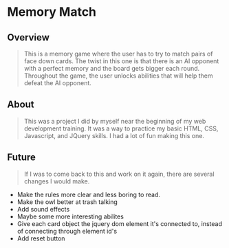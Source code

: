 # Memory Match

## Overview

> This is a memory game where the user has to try to match pairs of face down cards. The twist in this one is that there
is an AI opponent with a perfect memory and the board gets bigger each round. Throughout the game, the user unlocks abilities
that will help them defeat the AI opponent.

## About

> This was a project I did by myself near the beginning of my web development training. It was a way to practice my basic
HTML, CSS, Javascript, and JQuery skills. I had a lot of fun making this one.

## Future

> If I was to come back to this and work on it again, there are several changes I would make. 
- Make the rules more clear and less boring to read.
- Make the owl better at trash talking
- Add sound effects
- Maybe some more interesting abilites
- Give each card object the jquery dom element it's connected to, instead of connecting through element id's
- Add reset button
